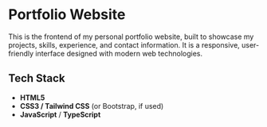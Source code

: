 #  Portfolio Website 

This is the frontend of my personal portfolio website, built to showcase my projects, skills, experience, and contact information. It is a responsive, user-friendly interface designed with modern web technologies.

##  Tech Stack

- **HTML5**
- **CSS3 / Tailwind CSS** (or Bootstrap, if used)
- **JavaScript** / **TypeScript**

